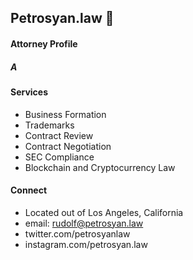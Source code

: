 ## Petrosyan.law 🚀 

#### Attorney Profile

##### A

#### Services

- Business Formation
- Trademarks 
- Contract Review
- Contract Negotiation
- SEC Compliance
- Blockchain and Cryptocurrency Law

#### Connect

- Located out of Los Angeles, California 
- email: rudolf@petrosyan.law
- twitter.com/petrosyanlaw 
- instagram.com/petrosyan.law 

